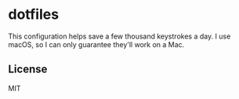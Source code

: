# dotfiles

This configuration helps save a few thousand keystrokes a day. I use macOS, so I can only guarantee they'll work on a Mac.

## License

MIT
